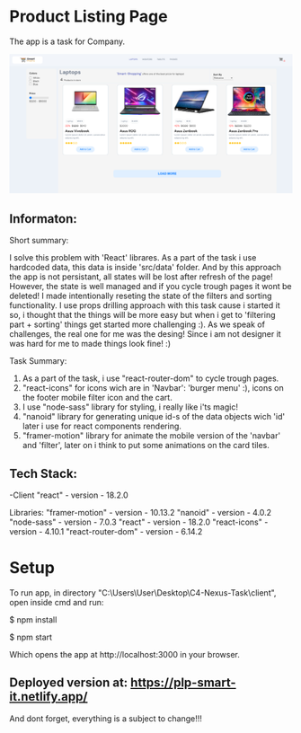 # Product Listing Page

The app is a task for Company.

![](/product-listing-page.png)

## Informaton:
Short summary:

I solve this problem with 'React' librares. As a part of the task i use hardcoded data,
this data is inside 'src/data' folder. And by this approach the app is not persistant,
all states will be lost after refresh of the page!
However, the state is well managed and if you cycle trough pages it wont be deleted!
I made intentionally reseting the state of the filters and sorting functionality.
I use props drilling approach with this task cause i started it so, i thought that the things will be more easy
but when i get to 'filtering part + sorting' things get started more challenging :).
As we speak of challenges, the real one for me was the desing! Since i am not designer it was hard for me to
made things look fine! :)

Task Summary:

1. As a part of the task, i use "react-router-dom" to cycle trough pages.
2. "react-icons" for icons wich are in 'Navbar': 'burger menu' :), icons on the footer mobile filter icon
    and the cart.
3. I use "node-sass" library for styling, i really like i'ts magic!
4. "nanoid" library for generating unique id-s of the data objects wich 'id' later i use for react components rendering.
5. "framer-motion" library for animate the mobile version of the 'navbar' and 'filter', later on i think
    to put some animations on the card tiles.

## Tech Stack:
-Client "react" - version - 18.2.0

Libraries:
"framer-motion" - version - 10.13.2
"nanoid" - version - 4.0.2
"node-sass" - version - 7.0.3
"react" - version - 18.2.0
"react-icons" - version - 4.10.1
"react-router-dom" - version - 6.14.2

# Setup

To run app, in directory "C:\Users\User\Desktop\C4-Nexus-Task\client",  open inside cmd and run:

$ npm install

$ npm start

Which opens the app at http://localhost:3000 in your browser.

## Deployed version at: https://plp-smart-it.netlify.app/

And dont forget, everything is a subject to change!!!